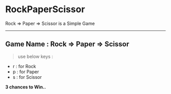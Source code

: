# RockPaperScissor
Rock => Paper => Scissor is a Simple Game

-----

## Game Name : Rock => Paper => Scissor

> use below keys : 
  * r : for Rock
  * p : for Paper
  * s : for Scissor

**3 chances to Win..**
